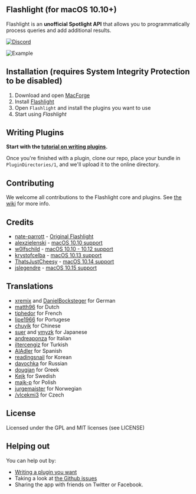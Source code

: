 ## Flashlight (for macOS 10.10+)

Flashlight is an **unofficial Spotlight API** that allows you to programmatically process queries and add additional results.

[![Discord](https://discordapp.com/api/guilds/608740492561219617/widget.png?style=banner2)](https://discordapp.com/channels/608740492561219617/608740492640911378)

![Example](https://raw.github.com/nate-parrott/flashlight/master/Image.png)

## Installation (requires System Integrity Protection to be disabled)

1. Download and open [MacForge](https://github.com/w0lfschild/app_updates/raw/master/MacForge/MacForge.zip)
2. Install [Flashlight](https://www.macenhance.com/mflink?macforge://github.com/w0lfschild/myRepo/raw/master/mytweaks/com.nateparrott.Flashlight)
3. Open `Flashlight` and install the plugins you want to use
4. Start using _Flashlight_


## Writing Plugins

**Start with the [tutorial on writing plugins](https://github.com/nate-parrott/Flashlight/wiki/Creating-a-Plugin).**

Once you're finished with a plugin, clone our repo, place your bundle in `PluginDirectories/1`, and we'll upload it to the online directory.

## Contributing

We welcome all contributions to the Flashlight core and plugins. See [the wiki](https://github.com/nate-parrott/Flashlight/wiki/Contributing-to-Flashlight-and-Plugins) for more info.

## Credits

- [nate-parrott](https://github.com/nate-parrott) - [Original Flashlight](https://github.com/nate-parrott/Flashlight)
- [alexzielenski](https://github.com/alexzielenski) - [macOS 10.10 support](https://github.com/alexzielenski/Flashlight)
- [w0lfschild](https://github.com/w0lfschild) - [macOS 10.10 - 10.12 support](https://github.com/w0lfschild/Flashlight)    
- [krystofcelba](https://github.com/krystofcelba) - [macOS 10.13 support](https://github.com/krystofcelba/Flashlight)
- [ThatsJustCheesy](https://github.com/ThatsJustCheesy) - [macOS 10.14 support](https://github.com/ThatsJustCheesy/Flashlight)
- [jslegendre](https://github.com/jslegendre) - [macOS 10.15 support](https://github.com/jslegendre/Flashlight)


## Translations

- [xremix](http://github.com/xremix) and [DanielBocksteger](http://github.com/DanielBocksteger) for German
- [matth96](http://github.com/matth96) for Dutch
- [tiphedor](http://github.com/tiphedor) for French
- [lipe1966](http://github.com/lipe1966) for Portugese
- [chuyik](http://github.com/chuyik) for Chinese
- [suer](http://github.com/suer) and [ymyzk](http://github.com/ymyzk) for Japanese
- [andreaponza](http://github.com/andreaponza) for Italian
- [iltercengiz](http://github.com/iltercengiz) for Turkish
- [AlAdler](http://github.com/AlAdler) for Spanish
- [readingsnail](http://github.com/readingsnail) for Korean
- [davochka](http://github.com/davochka) for Russian
- [dougian](http://github.com/dougian) for Greek
- [Kejk](http://github.com/kejk) for Swedish
- [majk-p](https://github.com/majk-p) for Polish
- [jurgemaister](https://github.com/jurgemaister) for Norwegian
- [/vlcekmi3](https://github.com/vlcekmi3) for Czech

## License

Licensed under the GPL and MIT licenses (see LICENSE)

## Helping out

You can help out by:
- [Writing a plugin you want](https://github.com/nate-parrott/Flashlight/wiki/Creating-a-Plugin)
- Taking a look at [the Github issues](https://github.com/nate-parrott/Flashlight/issues)
- Sharing the app with friends on Twitter or Facebook.
